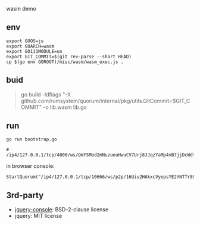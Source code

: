 wasm demo

## env

```
export GOOS=js
export GOARCH=wasm
export GO111MODULE=on
export GIT_COMMIT=$(git rev-parse --short HEAD)
cp $(go env GOROOT)/misc/wasm/wasm_exec.js .
```

## buid

> go build -ldflags "-X github.com/rumsystem/quorum/internal/pkg/utils.GitCommit=$GIT_COMMIT" -o lib.wasm lib.go

## run

```
go run bootstrap.go

# /ip4/127.0.0.1/tcp/4000/ws/QmYSMod2mNuzueuHwuCV7Urj8JJqzYaMp4vB7jjDcWdtmG
```

in browser console:

```
StartQuorum("/ip4/127.0.0.1/tcp/10666/ws/p2p/16Uiu2HAkxcVyepsYE2YNTTr89ghBW6n6qpEe6tRrZGBJckV3oCZ3")
```

## 3rd-party

- [jquery-console](https://github.com/chrisdone/jquery-console): BSD-2-clause license
- jquery: MIT license

